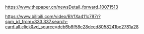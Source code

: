 https://www.thepaper.cn/newsDetail_forward_10071513

https://www.bilibili.com/video/BV1Xa411c787/?spm_id_from=333.337.search-card.all.click&vd_source=dcb6b8f58c28dccd8058241be2781a28